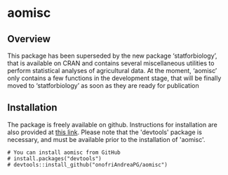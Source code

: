 # aomisc

Overview
--------

This package has been superseded by the new package ‘statforbiology’, that is available on CRAN and contains several miscellaneous utilities to perform statistical analyses of agricultural data. At the moment, ‘aomisc’ only contains a few functions in the development stage, that will be finally moved to ‘statforbiology’ as soon as they are ready for publication

Installation
------------

The package is freely available on github. Instructions for installation are also provided at [this link](https://www.statforbiology.com/rpackages/). Please note that the 'devtools' package is necessary, and must be available prior to the installation of 'aomisc'.

``` 
# You can install aomisc from GitHub
# install.packages("devtools")
# devtools::install_github("onofriAndreaPG/aomisc")
``` 
